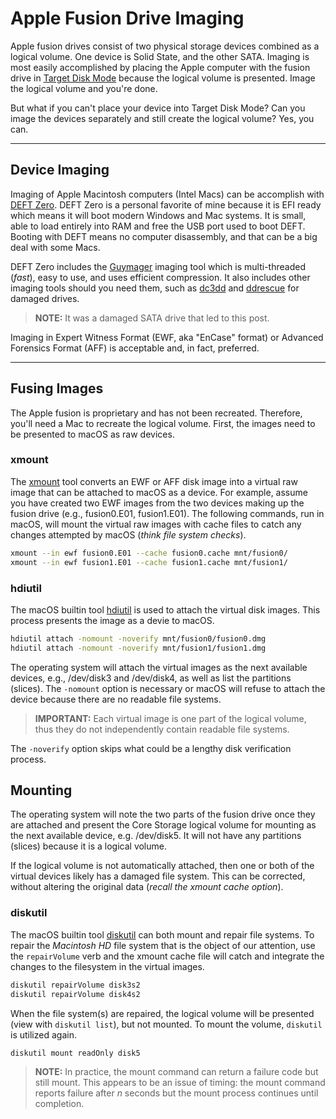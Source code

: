 # Apple Fusion Drive Imaging

Apple fusion drives consist of two physical storage devices combined as a logical volume.  One device is Solid State, and the other SATA.  Imaging is most easily accomplished by placing the Apple computer with the fusion drive in [Target Disk Mode](https://support.apple.com/en-us/HT201462) because the logical volume is presented.  Image the logical volume and you're done.

But what if you can't place your device into Target Disk Mode?  Can you image the devices separately and still create the logical volume?  Yes, you can.

---

## Device Imaging

Imaging of Apple Macintosh computers (Intel Macs) can be accomplish with [DEFT Zero](http://www.deftlinux.net/2018/09/01/deft-zero-2018-2-ready-for-download/).  DEFT Zero is a personal favorite of mine because it is EFI ready which means it will boot modern Windows and Mac systems.  It is small, able to load entirely into RAM and free the USB port used to boot DEFT.  Booting with DEFT means no computer disassembly, and that can be a big deal with some Macs.

DEFT Zero includes the [Guymager](https://guymager.sourceforge.io/) imaging tool which is multi-threaded (*fast*), easy to use, and uses efficient compression.  It also includes other imaging tools should you need them, such as [dc3dd](https://sourceforge.net/projects/dc3dd/) and [ddrescue](https://www.gnu.org/software/ddrescue/) for damaged drives.  

> **NOTE:** It was a damaged SATA drive that led to this post.

Imaging in Expert Witness Format (EWF, aka "EnCase" format) or Advanced Forensics Format (AFF) is acceptable and, in fact, preferred.

---

## Fusing Images

The Apple fusion is proprietary and has not been recreated.  Therefore, you'll need a Mac to recreate the logical volume.  First, the images need to be presented to macOS as raw devices.

### xmount

The [xmount](https://www.pinguin.lu/xmount) tool converts an EWF or AFF disk image into a virtual raw image that can be attached to macOS as a device.  For example, assume you have created two EWF images from the two devices making up the fusion drive (e.g., fusion0.E01, fusion1.E01).  The following commands, run in macOS, will mount the virtual raw images with cache files to catch any changes attempted by macOS (*think file system checks*).

```bash
xmount --in ewf fusion0.E01 --cache fusion0.cache mnt/fusion0/
xmount --in ewf fusion1.E01 --cache fusion1.cache mnt/fusion1/
```
### hdiutil

The macOS builtin tool [hdiutil](https://ss64.com/osx/hdiutil.html) is used to attach the virtual disk images.  This process presents the image as a devie to macOS.

```bash
hdiutil attach -nomount -noverify mnt/fusion0/fusion0.dmg
hdiutil attach -nomount -noverify mnt/fusion1/fusion1.dmg
```

The operating system will attach the virtual images as the next available devices, e.g., /dev/disk3 and /dev/disk4, as well as list the partitions (slices).  The `-nomount` option is necessary or macOS will refuse to attach the device because there are no readable file systems.  

> **IMPORTANT:** Each virtual image is one part of the logical volume, thus they do not independently contain readable file systems.

The `-noverify` option skips what could be a lengthy disk verification process.

## Mounting 

The operating system will note the two parts of the fusion drive once they are attached and present the Core Storage logical volume for mounting as the next available device, e.g. /dev/disk5.  It will not have any partitions (slices) because it is a logical volume.

If the logical volume is not automatically attached, then one or both of the virtual devices likely has a damaged file system.  This can be corrected, without altering the original data (*recall the xmount cache option*).

### diskutil

The macOS builtin tool [diskutil](https://ss64.com/osx/diskutil.html) can both mount and repair file systems.  To repair the *Macintosh HD* file system that is the object of our attention, use the `repairVolume` verb and the xmount cache file will catch and integrate the changes to the filesystem in the virtual images.

```bash
diskutil repairVolume disk3s2
diskutil repairVolume disk4s2
```

When the file system(s) are repaired, the logical volume will be presented (view with `diskutil list`), but not mounted.  To mount the volume, `diskutil` is utilized again.

```bash
diskutil mount readOnly disk5
```

> **NOTE:** In practice, the mount command can return a failure code but still mount.  This appears to be an issue of timing: the mount command reports failure after *n* seconds but the mount process continues until completion.


